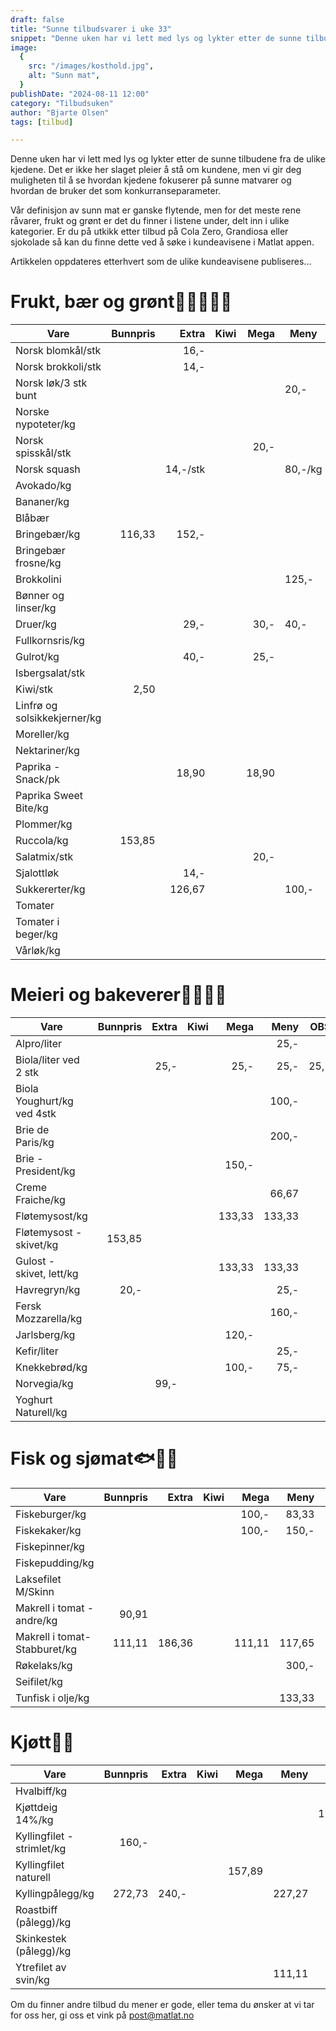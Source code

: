 ```yaml
---
draft: false
title: "Sunne tilbudsvarer i uke 33"
snippet: "Denne uken har vi lett med lys og lykter etter de sunne tilbudene fra de ulike kjedene. Det er ikke her slaget pleier å stå om kundene, men vi gir deg muligheten til å se hvordan kjedene fokuserer på sunne matvarer og hvordan de bruker det som konkurranseparameter."
image:
  {
    src: "/images/kosthold.jpg",
    alt: "Sunn mat",
  }
publishDate: "2024-08-11 12:00"
category: "Tilbudsuken"
author: "Bjarte Olsen"
tags: [tilbud]

---
```


Denne uken har vi lett med lys og lykter etter de sunne tilbudene fra de ulike kjedene. Det er ikke her slaget pleier å stå om kundene, men vi gir deg muligheten til å se hvordan kjedene fokuserer på sunne matvarer og hvordan de bruker det som konkurranseparameter.

Vår definisjon av sunn mat er ganske flytende, men for det meste rene råvarer, frukt og grønt er det du finner i listene under, delt inn i ulike kategorier. Er du på utkikk etter tilbud på Cola Zero, Grandiosa eller sjokolade så kan du finne dette ved å søke i kundeavisene i Matlat appen.

Artikkelen oppdateres etterhvert som de ulike kundeavisene publiseres...

# Frukt, bær og grønt🫛🥕🥒🥔🍅

| Vare                         | Bunnpris | Extra    | Kiwi | Mega  | Meny    | OBS    | Rema   | Spar   |
| ---------------------------- | --------:| --------:| ---- | -----:| ------- | ------:| ------:| ------:|
| Norsk blomkål/stk            |          | 16,-     |      |       |         |        |        | 15,90  |
| Norsk brokkoli/stk           |          | 14,-     |      |       |         |        |        | 13,90  |
| Norsk løk/3 stk bunt         |          |          |      |       | 20,-    |        |        |        |
| Norske nypoteter/kg          |          |          |      |       |         |        |        | 23,37  |
| Norsk spisskål/stk           |          |          |      | 20,-  |         | 20,-   |        | 20,-   |
| Norsk squash                 |          | 14,-/stk |      |       | 80,-/kg |        |        |        |
| Avokado/kg                   |          |          |      |       |         |        | 65,40  |        |
| Bananer/kg                   |          |          |      |       |         | 19,90  |        | 20,-   |
| Blåbær                       |          |          |      |       |         | 124,75 | 159,20 |        |
| Bringebær/kg                 | 116,33   | 152,-    |      |       |         |        |        |        |
| Bringebær frosne/kg          |          |          |      |       |         |        |        | 75,-   |
| Brokkolini                   |          |          |      |       | 125,-   |        |        |        |
| Bønner og linser/kg          |          |          |      |       |         |        |        | 23,62  |
| Druer/kg                     |          | 29,-     |      | 30,-  | 40,-    |        | 39,90  | 59,80  |
| Fullkornsris/kg              |          |          |      |       |         |        |        | 30,-   |
| Gulrot/kg                    |          | 40,-     |      | 25,-  |         | 39,60  |        | 25,-   |
| Isbergsalat/stk              |          |          |      |       |         |        |        | 10,-   |
| Kiwi/stk                     | 2,50     |          |      |       |         |        |        |        |
| Linfrø og solsikkekjerner/kg |          |          |      |       |         |        |        | 57,14  |
| Moreller/kg                  |          |          |      |       |         |        | 99,-   |        |
| Nektariner/kg                |          |          |      |       |         |        | 20,93  |        |
| Paprika - Snack/pk           |          | 18,90    |      | 18,90 |         |        | 19,90  | 18,90  |
| Paprika Sweet Bite/kg        |          |          |      |       |         |        | 99,33  |        |
| Plommer/kg                   |          |          |      |       |         |        | 39,90  |        |
| Ruccola/kg                   | 153,85   |          |      |       |         |        |        |        |
| Salatmix/stk                 |          |          |      | 20,-  |         |        |        | 20,-   |
| Sjalottløk                   |          | 14,-     |      |       |         |        |        |        |
| Sukkererter/kg               |          | 126,67   |      |       | 100,-   | 166,-  |        | 100,-  |
| Tomater                      |          |          |      |       |         |        | 32,83  |        |
| Tomater i beger/kg           |          |          |      |       |         |        |        | 114,20 |
| Vårløk/kg                    |          |          |      |       |         |        | 166,-  |        |

# Meieri og bakeverer🍞🥐🥛🧀

| Vare                       | Bunnpris | Extra | Kiwi | Mega   | Meny   | OBS  | Rema   | Spar   |
| -------------------------- | --------:| -----:| ---- | ------:| ------:| ----:| ------:| ------:|
| Alpro/liter                |          |       |      |        | 25,-   |      |        |        |
| Biola/liter ved 2 stk      |          | 25,-  |      | 25,-   | 25,-   | 25,- |        |        |
| Biola Youghurt/kg ved 4stk |          |       |      |        | 100,-  |      |        |        |
| Brie de Paris/kg           |          |       |      |        | 200,-  |      |        |        |
| Brie - President/kg        |          |       |      | 150,-  |        |      |        |        |
| Creme Fraiche/kg           |          |       |      |        | 66,67  |      |        |        |
| Fløtemysost/kg             |          |       |      | 133,33 | 133,33 |      |        | 133,33 |
| Fløtemysost - skivet/kg    | 153,85   |       |      |        |        |      |        |        |
| Gulost - skivet, lett/kg   |          |       |      | 133,33 | 133,33 |      |        | 133,33 |
| Havregryn/kg               | 20,-     |       |      |        | 25,-   |      |        |        |
| Fersk Mozzarella/kg        |          |       |      |        | 160,-  |      |        |        |
| Jarlsberg/kg               |          |       |      | 120,-  |        |      |        |        |
| Kefir/liter                |          |       |      |        | 25,-   |      |        |        |
| Knekkebrød/kg              |          |       |      | 100,-  | 75,-   |      | 173,48 |        |
| Norvegia/kg                |          | 99,-  |      |        |        |      |        |        |
| Yoghurt Naturell/kg        |          |       |      |        |        |      | 32,24  |        |

# Fisk og sjømat🐟🦀🐚

| Vare                         | Bunnpris | Extra  | Kiwi | Mega   | Meny   | OBS    | Rema   | Spar  |
| ---------------------------- | --------:| ------:| ----:| ------:| ------:| ------:| ------:| -----:|
| Fiskeburger/kg               |          |        |      | 100,-  | 83,33  |        | 102,05 |       |
| Fiskekaker/kg                |          |        |      | 100,-  | 150,-  | 108,91 | 64,94  | 60,-  |
| Fiskepinner/kg               |          |        |      |        |        |        | 133,-  | 66,67 |
| Fiskepudding/kg              |          |        |      |        |        |        | 72,55  |       |
| Laksefilet M/Skinn           |          |        |      |        |        |        | 199,60 |       |
| Makrell i tomat - andre/kg   | 90,91    |        |      |        |        |        | 111,11 |       |
| Makrell i tomat-Stabburet/kg | 111,11   | 186,36 |      | 111,11 | 117,65 |        |        |       |
| Røkelaks/kg                  |          |        |      |        | 300,-  |        |        | 300,- |
| Seifilet/kg                  |          |        |      |        |        |        | 79,90  |       |
| Tunfisk i olje/kg            |          |        |      |        | 133,33 |        |        |       |

# Kjøtt🌭🥩

| Vare                       | Bunnpris | Extra | Kiwi | Mega   | Meny   | OBS   | Rema   | Spar   |
| -------------------------- | --------:| -----:| ----:| ------:| ------:| -----:| ------:| ------:|
| Hvalbiff/kg                |          |       |      |        |        |       | 247,50 |        |
| Kjøttdeig 14%/kg           |          |       |      |        |        | 125,- |        |        |
| Kyllingfilet - strimlet/kg | 160,-    |       |      |        |        |       | 199,78 |        |
| Kyllingfilet naturell      |          |       |      | 157,89 |        |       |        |        |
| Kyllingpålegg/kg           | 272,73   | 240,- |      |        | 227,27 |       |        |        |
| Roastbiff (pålegg)/kg      |          |       |      |        |        |       |        | 333,33 |
| Skinkestek (pålegg)/kg     |          |       |      |        |        |       |        | 333,33 |
| Ytrefilet av svin/kg       |          |       |      |        | 111,11 |       |        |        |

Om du finner andre tilbud du mener er gode, eller tema du ønsker at vi tar for oss her, gi oss et vink på post@matlat.no
